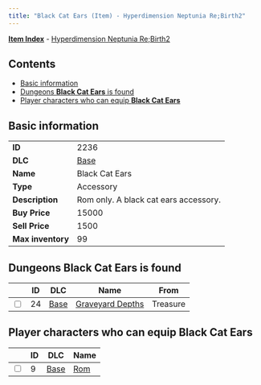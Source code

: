 ```yaml
---
title: "Black Cat Ears (Item) - Hyperdimension Neptunia Re;Birth2"
---
```


[**Item Index**](/neptunia/rb2/item/index.html) - [Hyperdimension Neptunia Re;Birth2](/neptunia/rb2)

## Contents

- [Basic information](#basic-information)
- [Dungeons **Black Cat Ears** is found](#dungeons-black-cat-ears-is-found)
- [Player characters who can equip **Black Cat Ears**](#player-characters-who-can-equip-black-cat-ears)

## Basic information

|   |   |
| -- | -- |
| **ID** | 2236 |
| **DLC** | [Base](/neptunia/rb2/dlc/0-base.html) |
| **Name** | Black Cat Ears |
| **Type** | Accessory |
| **Description** | Rom only. A black cat ears accessory. |
| **Buy Price** | 15000 |
| **Sell Price** | 1500 |
| **Max inventory** | 99 |

## Dungeons **Black Cat Ears** is found

|    | ID | DLC | Name | From |
| -- | -- | --- | ---- | ---- |
| <input type="checkbox" id="rb2-dungeon-0-24" class="trackbox" /> | 24 | [Base](/neptunia/rb2/dlc/0-base.html) | [Graveyard Depths](/neptunia/rb2/dungeon/0-24-graveyard-depths.html) | Treasure |

## Player characters who can equip **Black Cat Ears**

|    | ID | DLC | Name |
| -- | -- | --- | ---- |
| <input type="checkbox" id="rb2-player-0-9" class="trackbox" /> | 9 | [Base](/neptunia/rb2/dlc/0-base.html) | [Rom](/neptunia/rb2/player/0-9-rom.html) |